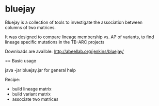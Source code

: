 # bluejay

Bluejay is a collection of tools to investigate the association between columns of two matrices.

It was designed to compare lineage membership vs. AP of variants, to find lineage specific mutations in the TB-ARC projects


Downloads are availble: http://abeellab.org/jenkins/bluejay/

== Basic usage

java -jar bluejay.jar for general help

Recipe:

- build lineage matrix
- build variant matrix
- associate two matrices